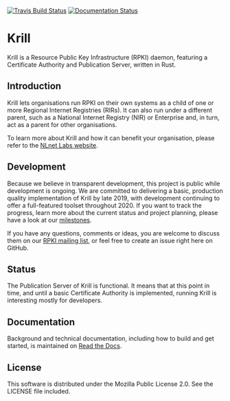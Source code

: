 [![Travis Build Status](https://api.travis-ci.com/NLnetLabs/krill.svg?branch=master)](https://travis-ci.com/NLnetLabs/krill)
[![Documentation Status](https://readthedocs.org/projects/rpki/badge/?version=latest)](https://rpki.readthedocs.io/en/latest/?badge=latest)


# Krill

Krill is a Resource Public Key Infrastructure (RPKI) daemon, featuring 
a Certificate Authority and Publication Server, written in Rust. 

## Introduction

Krill lets organisations run RPKI on their own systems as a child of one or more Regional Internet Registries (RIRs). It can also run under a different parent, such as a National Internet Registry (NIR) or Enterprise and, in turn, act as a parent for other organisations.

To learn more about Krill and how it can benefit your organisation, please refer to the [NLnet Labs website](https://www.nlnetlabs.nl/projects/rpki/krill/).

## Development

Because we believe in transparent development, this project is public while development is ongoing. We are committed to delivering a basic, production quality implementation of Krill by late 2019, with development continuing to offer a full-featured toolset throughout 2020. If you want to track the progress, learn more about the current status and project planning, please have a look at our 
[milestones](https://github.com/NLnetLabs/krill/milestones?direction=asc&sort=due_date&state=open). 

If you have any questions, comments or ideas, you are welcome
 to discuss them on our [RPKI mailing list](https://nlnetlabs.nl/mailman/listinfo/rpki), or feel 
free to create an issue right here on GitHub.

## Status

The Publication Server of Krill is functional. It means that at this point in time, and until a basic Certificate Authority is implemented, running Krill is interesting mostly for developers.

## Documentation

Background and technical documentation, including how to build and get started, is maintained on [Read the Docs](https://rpki.readthedocs.io/en/latest/krill/index.html).

## License

This software is distributed under the Mozilla Public License 2.0. See the LICENSE file included.
